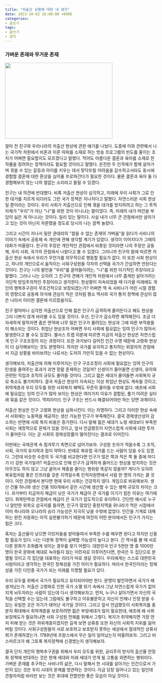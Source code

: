 ```yaml
---
title: "저출산 상황에 대한 내 생각"
date: 2023-10-02 16:00:00 +0900
categories:
- 글쓰기
tags:
- 글쓰기
- 생각
---
```


### 가벼운 존재와 무거운 존재

<img src="https://github.com/NHRWV/nhrwv.github.io/assets/54979241/3b218cd8-138d-42a9-9959-93986cf1cc19" width="355" height="250"/>

<br/>


얼마 전 친구와 우리나라의 저출산 현상에 관한 얘기를 나눴다. 도중에 이와 관련해서 나는 국가적 차원에서 비혼과 이혼 따위를 소재로 하는 방송 프로그램의 빈도를 줄이는 조치가 어쩌면 필요할지도 모르겠다고 말했다. 적어도 아름다운 결혼과 육아를 소재로 한 작품을 장려하는 정책이라도 필요할 것이라고 말했다. 온전한 두 인격체가 함께 살아가며 겪을 수 있는 갈등과 아이를 키우는 데서 맞닥뜨릴 어려움을 감수하고서라도 동시에 경험할 결혼에 대한 환상을 심어줄 프로파간다가 필요한 것이다. 물론 결혼과 육아 둘 다 경험해보지 않는 나의 철없는 소리라고 들릴 수 있겠다.

친구는 내 의견에 반대했다. 비록 저출산 현상이 심각하고, 미래에 우리 사회가 그로 인한 대가를 치르게 되더라도 그런 국가 정책은 지나치다고 말했다. 자연스러운 사회 현상일 뿐이라는 것이다. 우리 사회가 저출산으로 인해 겪을 대가를 방지하려고 하는 그 목적 자체가 "우리"가 아닌 "나"를 위한 것이 아니냐는 말이었다. 즉, 미래의 내가 떠안을 부담이 싫은 게 아니냐는 것이다. 일리 있는 말이다. 사실 내가 너무 큰 관점에서만 살아가고 있는 것이 아닌지 자문했을 정도로 당시의 나는 깜짝 놀랐다.

그리고 시간이 지나서 밀란 쿤데라의 "참을 수 없는 존재의 가벼움"을 읽다가 사비나의 이야기 속에서 공동체 속 개인에 관해 생각할 계기가 있었다. 생각이 이어지다가 그때의 대화가 떠올랐다. 친구의 주장은 개인적인 관점에서 비롯된 것이라면 나의 주장은 공동체, 우리 사회, 국가의 관점에서 나왔다고 볼 수 있겠다. 그러니까 친구의 말에 따르면 저출산 현상 속에서 우리가 무언가를 의무적으로 행동할 필요가 없다. 이 또한 사회 현상이고, 하나의 개인으로서 움직이는 사회구성원들 각자의 선택을 국가가 간섭하면 안된다는 것이다. 친구는 나의 발언을 "우리"를 끌어들이려는, "나"를 위한 이기적인 주장이라고 말했다. 그러나 나는 오히려 그 친구의 견해가 개인적 차원에서 너무 좁게만 살아가려는 극단적 방임주의적인 주장이라고 생각한다. 현상황이 지속되었을 때 다가올 미래에도 개인의 행복추구권이 무조건적으로 보장되겠는가? 어쩌면 책 속 사비나가 어린 시절 경험의 영향으로 공동체 의식에 관심이 적은 것처럼 평소 역사와 국가 통치 정책에 관심이 많은 나라서 이러한 결론에 이르렀을지도.

친구 말마따나 심각한 저출산으로 인해 젊은 인구가 급격하게 줄어든다고 해도 현상을 그리 나쁘지 않게 바라볼 수도 있을 것이다. 우선, 인구가 감소하면 쾌적해진다. 조금 더 자세하게 말하자면 좁은 면적에 너무 많은 인구가 몰려있는 현상과 그에 따른 부작용들이 해소되는 것이다. 취업난 현상조차 어쩌면 우리 사회에 필요없는 잉여 인구가 많아서 발생한다고 볼 수도 있겠다. 멜서스 트랩 이론에 따르면 지금의 저출산 현상은 자연스럽게 인구 구조조정이 되는 과정이다. 또한 과거보다 길어진 인간 수명 때문에 고령화 현상이 더 심각해보이는 것도 분명하다. 하지만 국가를 유지하고 통치하는 위정자의 관점에서 지금 상황을 바라보려는 나로서는 도저히 가만히 있을 수 없는 현상이다.

생각해보자, 저출산에 의해 이루어지는 인구 구조조정이 사회에 필요없는 잉여 인구의 탄생을 줄여주는 효과가 과연 정말 존재하는 것일까? 신생아가 줄어들면 신생아, 유아와 관련된 직업과 조직의 규모도 줄어들 것이다. 그리고 젊은 세대가 줄어들면 사회복지 규모 축소도 불가피하다. 결국 저출산 현상이 지속되는 이상 취업난 현상도 계속될 것이고, 취약계층과 우리 모두를 위한 사회복지 혜택도 꾸준히 줄어들 수밖에 없다. 애초에 사회에 필요없는 잉여 인구가 많아 보이는 현상은 여러가지 이유가 결합된, 풀기 어려운 실타래 묶음 같은 것이다. 역피라미드 인구 구조는 반드시 해결되어야만 하는 당면 과제이다.

저출산 현상은 인구 고령화 현상을 심화시킨다. 이는 자명하다. 그리고 이러한 현상 속에서 사회에는 노동력을 제공하는 생산 가능한 인구가 부족해진다. 결국 경제생산성이 감소하는 반면에 사회 복지 비용은 증가한다. 다시 말해 젊은 세대가 노령 세대보다 부족한 사회는 재정적으로 문제가 있을 것이고, 앞서 언급했듯이 자연스럽게 사회에 대한 투자가 줄어든다. 이는 곧 사회의 경제성장률이 떨어진다는 결과로 이어진다.

이번에는 국제관계 속 힘겨루기 측면으로 넘어가보자. 구성원 숫자가 적을수록 그 조직, 사회, 국가의 유지력과 힘이 약하다. 반례로 북유럽 국가를 드는 사람이 있을 수도 있겠다. 그런데 비슷한 수준의 두 국가를 비교한다면 인구가 많은 쪽과 적은 쪽 둘 중에 어디가 더 강한 국가일까? 저출산으로 인해 인구가 급격하게 줄어드는 현상을 방치하는 것은 아무것도 하지 않고 그냥 굶어서 체중을 줄이는 행위랑 똑같지 않을까? 게다가 오히려 북유럽처럼 좋은 인프라를 갖춘 지역일수록 인적자원면에서 사람 한 명의 가치는 클 것이다. 이런 관점에서 본다면 현재 우리 사회는 건강하지 않다. 게임으로 비유해보자. 생산 건물 하나와 생산 건물 100개에서 같은 시간에 생산할 수 있는 병력 규모의 차이는 크다. 과거부터 지금까지 체급이 낮은 국가가 체급이 큰 국가를 이기기 힘든 이유는 여기에 있다. 회복탄력성 관점에서 체급이 큰 국가가 압도적으로 유리하다. 간단한 예시로 누구나 알만한 위촉오 삼국지를 들자면, 인구가 많았던 중원지역을 위나라가 먹은 시점에서 이미 촉나라와 오나라의 승리 가능성은 지극히 낮을 수밖에 없었다. 인간을 기계로 대체하는 완전 자동화는 아직 실현불가하기 때문에 여전히 어떤 분야에서든 인구가 가지는 힘은 크다.

혹자는 출산율이 낮으면 이민자들을 받아들여서 부족한 수를 메우면 된다고 하지만 신중할 필요가 있다. 나는 다문화 정책이 실패할 가능성이 높다고 본다. 긴 역사를 볼 때 서로 다른 문화가 조화롭게 섞이는 경우를 찾기 어렵다. 대한민국 인구 5천만 명 중 1000만 명이 한국 문화에 제대로 녹아들지 않는 이민자로 이루어진다면, 한국은 두 집단으로 분열될 것이고 각 집단을 대표하는 리더가 따로 생길 것이다. 우리에게는 스스로 대한민국 사람이라고 생각하는 한국인 정체성을 가진 아이가 필요하다. 따라서 한국인이라는 정체성을 가진 다인종 국가가 되는 미래를 지향할 필요가 있다.

우리 모두를 위해서 국가가 필요하고 유지되어야만 한다. 문명이 발전하면서 국가가 왜 생겨났는가. 저출산 고령화로 인한 국가 소멸 위기 속에서 그냥 자연스럽게 국가가 없어지게 놔두자라는 사람이 있는데 다시 생각해보자고. 먼저, 누구나 살아가면서 자신의 국적을 선택할 수는 있는데 그럼에도 불구하고 이유불문하고 자신이 언제나 인정 받을 수 있는 유일한 곳은 자기가 태어난 국가일 것이다. 그리고 앞서 언급했듯이 사회복지를 충분히 확대해서 취약계층을 보호하려면 젋은 부양세대가 많이 필요한데, 애초에 왜 사회보장제도가 필요하냐면 사회 구성원 전체를 위해서 그렇다. 복지가 취약해지면 가장 먼저 피해 받는 것은 하위계층이겠지만 길게 보면 상류층 또한 자신의 사회적 지위를 잃어버릴 것이다. 사회구성원들이 서로 보호하고 보호받지 못하는 세상에서 절대적인 상류사회가 존재하겠는가. 1789년에 프랑스에서 무슨 일이 일어났는지 떠올려보자. 그리고 비스마르크가 왜 그토록 복지정책에 신경썼는지 생각해보자. 

결국 단지 개인의 행복추구권을 위해서 우리 모두를 위한, 공리주의 방식의 출산율 안정화 정책에 반대하는 것은 현재 세대와 미래 세대가 안게 될 고통을 외면하는 행위이다. 가벼운 존재를 추구하는 사비나의 삶은, 다시 말해서 한 시대를 살아가는 인간으로서 가만히 있는 것은 우리 시대의 문제를 방관하는 것이다. 지금 당장 일어나고 있는 일인데 관찰자처럼 바라만 보는 것은 후대에 전할만한 좋은 모습이 아닐 것이다.
